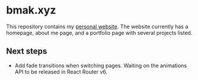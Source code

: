# bmak.xyz

This repository contains my [personal website](https://bmak.xyz/). The website currently has a homepage, about me page, and a portfolio page with several projects listed.

## Next steps

- Add fade transitions when switching pages. Waiting on the animations API to be released in React Router v6.
